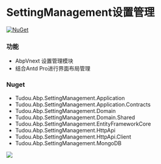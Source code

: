 # SettingManagement设置管理
[![NuGet](https://img.shields.io/nuget/v/Tudou.Abp.Account.Application.svg?style=flat-square)](https://www.nuget.org/packages/Tudou.Abp.Account.Application)

### 功能

- AbpVnext 设置管理模块
- 结合Antd Pro进行界面布局管理

### Nuget

- Tudou.Abp.SettingManagement.Application
- Tudou.Abp.SettingManagement.Application.Contracts
- Tudou.Abp.SettingManagement.Domain
- Tudou.Abp.SettingManagement.Domain.Shared
- Tudou.Abp.SettingManagement.EntityFrameworkCore
- Tudou.Abp.SettingManagement.HttpApi
- Tudou.Abp.SettingManagement.HttpApi.Client
- Tudou.Abp.SettingManagement.MongoDB  


<img src="https://github.com/xiaoliang1314/AbpVnextModule/blob/master/modules/setting-management/page.gif?raw=true">